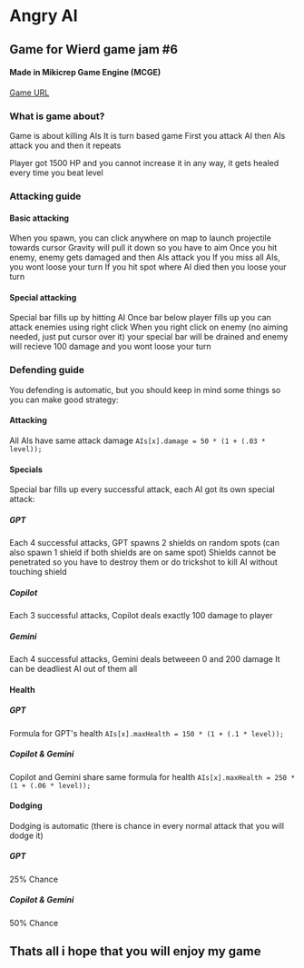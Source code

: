 # Angry AI
## Game for Wierd game jam #6
#### Made in Mikicrep Game Engine (MCGE)
[Game URL](https://mikicrep.itch.io/angry-ai)

### What is game about?
Game is about killing AIs
It is turn based game
First you attack AI then AIs attack you and then it repeats

Player got 1500 HP and you cannot increase it in any way, it gets healed every time you beat level

### Attacking guide
#### Basic attacking
When you spawn, you can click anywhere on map to launch projectile towards cursor
Gravity will pull it down so you have to aim
Once you hit enemy, enemy gets damaged and then AIs attack you
If you miss all AIs, you wont loose your turn
If you hit spot where AI died then you loose your turn
#### Special attacking
Special bar fills up by hitting AI
Once bar below player fills up you can attack enemies using right click
When you right click on enemy (no aiming needed, just put cursor over it) your special bar will be drained and enemy will recieve 100 damage and you wont loose your turn

### Defending guide
You defending is automatic, but you should keep in mind some things so you can make good strategy:
#### Attacking
All AIs have same attack damage `AIs[x].damage = 50 * (1 + (.03 * level));`
#### Specials
Special bar fills up every successful attack, each AI got its own special attack:
##### GPT
Each 4 successful attacks, GPT spawns 2 shields on random spots (can also spawn 1 shield if both shields are on same spot)
Shields cannot be penetrated so you have to destroy them or do trickshot to kill AI without touching shield
##### Copilot
Each 3 successful attacks, Copilot deals exactly 100 damage to player
##### Gemini
Each 4 successful attacks, Gemini deals betweeen 0 and 200 damage
It can be deadliest AI out of them all
#### Health
##### GPT
Formula for GPT's health `AIs[x].maxHealth = 150 * (1 + (.1 * level));`
##### Copilot & Gemini
Copilot and Gemini share same formula for health `AIs[x].maxHealth = 250 * (1 + (.06 * level));`
#### Dodging
Dodging is automatic (there is chance in every normal attack that you will dodge it)
##### GPT
25% Chance
##### Copilot & Gemini
50% Chance

## Thats all i hope that you will enjoy my game